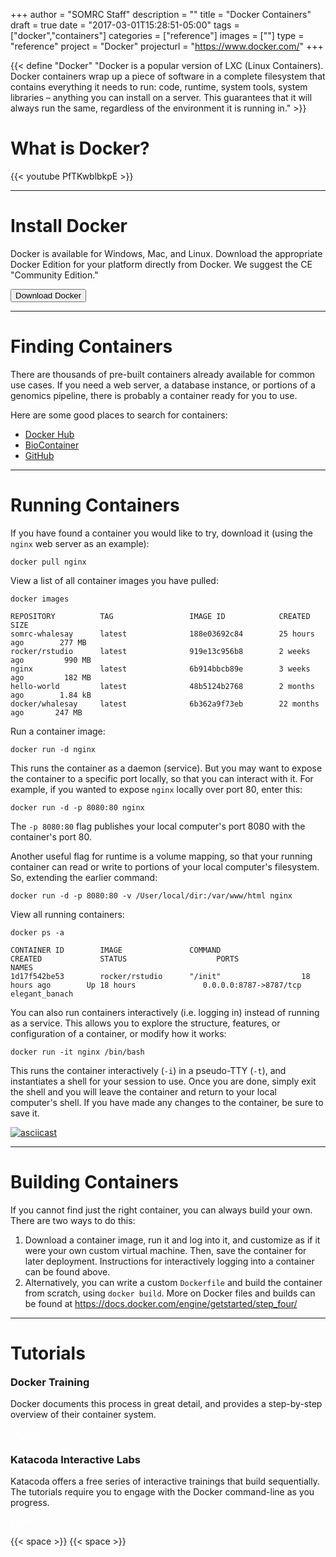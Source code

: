 +++
author = "SOMRC Staff"
description = ""
title = "Docker Containers"
draft = true
date = "2017-03-01T15:28:51-05:00"
tags = ["docker","containers"]
categories = ["reference"]
images = [""]
type = "reference"
project = "Docker"
projecturl = "https://www.docker.com/"
+++

{{< define "Docker" "Docker is a popular version of LXC (Linux Containers). Docker containers wrap up a piece of software in a complete filesystem that contains everything it needs to run: code, runtime, system tools, system libraries – anything you can install on a server. This guarantees that it will always run the same, regardless of the environment it is running in." >}}

# What is Docker?

{{< youtube PfTKwblbkpE >}}

- - -

# Install Docker

Docker is available for Windows, Mac, and Linux. Download the appropriate Docker Edition for your platform directly from Docker. We suggest the CE "Community Edition."

[<button class="btn btn-success">Download Docker</button>](https://www.docker.com/)

- - -

# Finding Containers

There are thousands of pre-built containers already available for common use cases. If you need a web server, a database instance, or portions of a genomics 
pipeline, there is probably a container ready for you to use. 

Here are some good places to search for containers:

* [Docker Hub](https://hub.docker.com/)
* [BioContainer](http://biocontainers.pro/registry/#/)
* [GitHub](https://github.com/)

- - -

# Running Containers

If you have found a container you would like to try, download it (using the `nginx` web server as an example):

    docker pull nginx

View a list of all container images you have pulled:

    docker images

    REPOSITORY          TAG                 IMAGE ID            CREATED             SIZE
    somrc-whalesay      latest              188e03692c84        25 hours ago        277 MB
    rocker/rstudio      latest              919e13c956b8        2 weeks ago         990 MB
    nginx               latest              6b914bbcb89e        3 weeks ago         182 MB
    hello-world         latest              48b5124b2768        2 months ago        1.84 kB
    docker/whalesay     latest              6b362a9f73eb        22 months ago       247 MB

Run a container image:

    docker run -d nginx

This runs the container as a daemon (service). But you may want to expose the container to a specific port locally, so that you can interact with it.
For example, if you wanted to expose `nginx` locally over port 80, enter this:

    docker run -d -p 8080:80 nginx

The `-p 8080:80` flag publishes your local computer's port 8080 with the container's port 80.

Another useful flag for runtime is a volume mapping, so that your running container can read or write to portions of your local computer's filesystem.
So, extending the earlier command:

    docker run -d -p 8080:80 -v /User/local/dir:/var/www/html nginx

View all running containers:

    docker ps -a

    CONTAINER ID        IMAGE               COMMAND                  CREATED             STATUS                    PORTS                    NAMES
    1d17f542be53        rocker/rstudio      "/init"                  18 hours ago        Up 18 hours               0.0.0.0:8787->8787/tcp   elegant_banach

You can also run containers interactively (i.e. logging in) instead of running as a service. This allows you to explore the structure, features, or
configuration of a container, or modify how it works:

    docker run -it nginx /bin/bash

This runs the container interactively (`-i`) in a pseudo-TTY (`-t`), and instantiates a shell for your session to use. Once you are done, simply exit the shell and you will leave the
container and return to your local computer's shell. If you have made any changes to the container, be sure to save it.

[![asciicast](https://asciinema.org/a/108394.png)](https://asciinema.org/a/108394)

- - -

# Building Containers

If you cannot find just the right container, you can always build your own. There are two ways to do this:

1. Download a container image, run it and log into it, and customize as if it were your own custom virtual machine. Then, save the container for later deployment. Instructions for interactively logging into a container can be found above.
2. Alternatively, you can write a custom `Dockerfile` and build the container from scratch, using `docker build`. More on Docker files and builds can be found at https://docs.docker.com/engine/getstarted/step_four/

- - -

# Tutorials

<div class="row">
  <div class="col-sm-6">
    <div class="card">
      <div class="card-block">
        <h3 class="card-title" style="padding-top:0px;margin-top:0px;">Docker Training</h3>
        <p class="card-text">Docker documents this process in great detail, and provides a step-by-step overview of their container system.</p>
        <a href="https://docs.docker.com/engine/getstarted/" class="btn btn-primary" style="color:white;">Launch</a>
      </div>
      <div class="card-block">
        <h3 class="card-title">Katacoda Interactive Labs</h3>
        <p class="card-text">Katacoda offers a free series of interactive trainings that build sequentially. The tutorials require you to
          engage with the Docker command-line as you progress.</p>
        <a href="https://www.katacoda.com/courses/docker" class="btn btn-primary" style="color:white;">Launch</a>
      </div>
    </div>
  </div>
</div>

{{< space >}}
{{< space >}}
